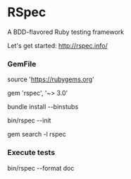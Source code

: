 # RSpec

A BDD-flavored Ruby testing framework

Let's get started: http://rspec.info/

### GemFile
source 'https://rubygems.org'

gem 'rspec', '~> 3.0'


bundle install --binstubs

bin/rspec --init

gem search -l rspec

### Execute tests
bin/rspec --format doc
